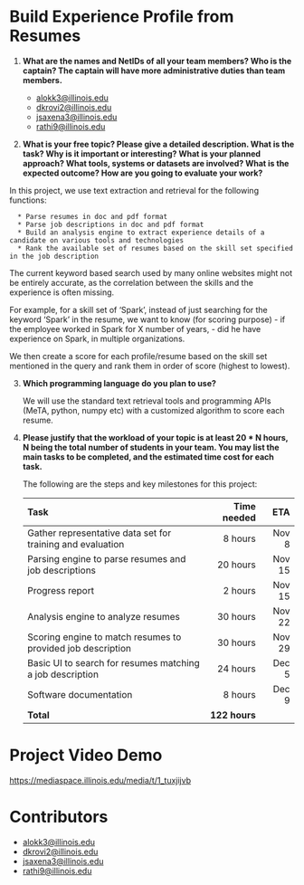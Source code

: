 # Build Experience Profile from Resumes


1. **What are the names and NetIDs of all your team members? Who is the captain? The captain will have more administrative duties than team members.**

    * alokk3@illinois.edu
    * dkrovi2@illinois.edu
    * jsaxena3@illinois.edu
    * rathi9@illinois.edu

2. **What is your free topic? Please give a detailed description. What is the task? Why is it important or interesting? What is your planned approach? What tools, systems or datasets are involved? What is the expected outcome? How are you going to evaluate your work?**

  In this project, we use text extraction and retrieval for the following functions:

      * Parse resumes in doc and pdf format
      * Parse job descriptions in doc and pdf format
      * Build an analysis engine to extract experience details of a candidate on various tools and technologies
      * Rank the available set of resumes based on the skill set specified in the job description

  The current keyword based search used by many online websites might not be entirely accurate, as the correlation between the skills and the experience is often missing. 

  For example, for a skill set of ‘Spark’, instead of just searching for the keyword ‘Spark’ in the resume, we want to know  (for scoring purpose) 
      - if the employee worked in Spark for X number of years, 
      - did he have experience on Spark, in multiple organizations. 

  We then create a score for each profile/resume based on the skill set mentioned in the query and rank them in order of score (highest to lowest). 

3. **Which programming language do you plan to use?**

    We will use the standard text retrieval tools and programming APIs (MeTA, python, numpy etc) with a customized algorithm to score each resume.

4. **Please justify that the workload of your topic is at least 20 \* N hours, N being the total number of students in your team. You may list the main tasks to be completed, and the estimated time cost for each task.**

    The following are the steps and key milestones for this project: 

    | Task                                                          |  Time needed |             ETA |
    |:--------------------------------------------------------------|-------------:|----------------:|
    | Gather representative data set for training and evaluation    |      8 hours |          Nov  8 |
    | Parsing engine to parse resumes and job descriptions          |     20 hours |          Nov 15 |
    | Progress report                                               |      2 hours |          Nov 15 |
    | Analysis engine to analyze resumes                            |     30 hours |          Nov 22 |
    | Scoring engine to match resumes to provided job description   |     30 hours |          Nov 29 |
    | Basic UI to search for resumes matching a job description     |     24 hours |          Dec  5 |
    | Software documentation                                        |      8 hours |          Dec  9 |
    | **Total**                                                     |**122 hours** |                 |


# Project Video Demo
https://mediaspace.illinois.edu/media/t/1_tuxjijvb

# Contributors

 * alokk3@illinois.edu
 * dkrovi2@illinois.edu
 * jsaxena3@illinois.edu
 * rathi9@illinois.edu
